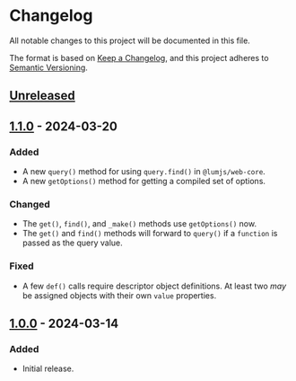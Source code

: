 # Changelog
All notable changes to this project will be documented in this file.

The format is based on [Keep a Changelog](https://keepachangelog.com/en/1.0.0/),
and this project adheres to [Semantic Versioning](https://semver.org/spec/v2.0.0.html).

## [Unreleased]

## [1.1.0] - 2024-03-20
### Added
- A new `query()` method for using `query.find()` in `@lumjs/web-core`.
- A new `getOptions()` method for getting a compiled set of options.
### Changed
- The `get()`, `find()`, and `_make()` methods use `getOptions()` now.
- The `get()` and `find()` methods will forward to `query()` if a
  `function` is passed as the query value.
### Fixed
- A few `def()` calls require descriptor object definitions.
  At least two *may* be assigned objects with their own `value` properties.

## [1.0.0] - 2024-03-14
### Added
- Initial release.

[Unreleased]: https://github.com/supernovus/lum.web-core-extra.js/compare/v1.1.0...HEAD
[1.1.0]: https://github.com/supernovus/lum.web-core-extra.js/compare/v1.0.0...v1.1.0
[1.0.0]: https://github.com/supernovus/lum.web-core-extra.js/releases/tag/v1.0.0

